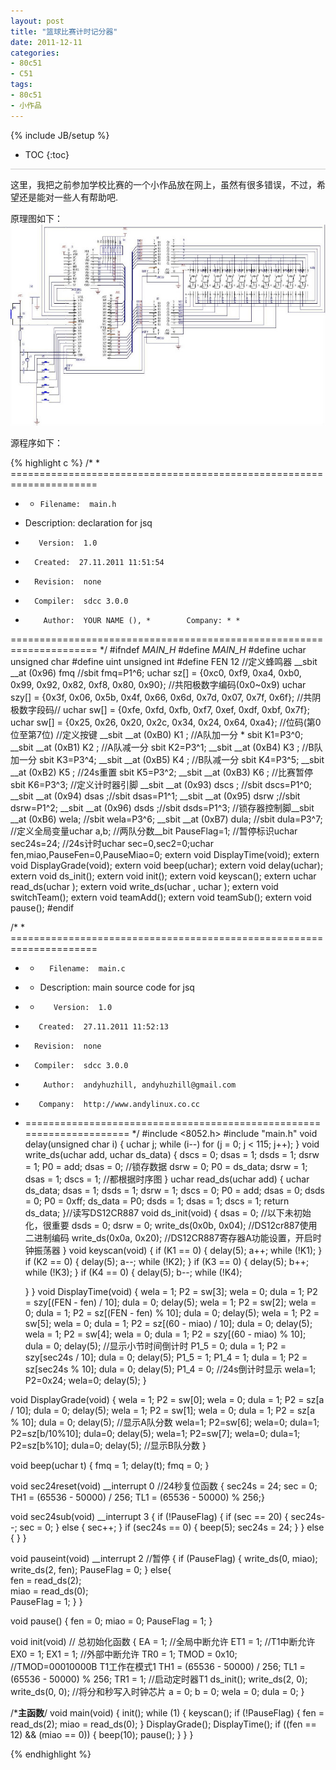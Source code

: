 ```yaml
---
layout: post
title: "篮球比赛计时记分器"
date: 2011-12-11
categories:
- 80c51
- C51
tags:
- 80c51
- 小作品
---
```

{% include JB/setup %}
* TOC
{:toc}
<div style="border-bottom: 1px solid #ccc;line-height: 1.3em;"></div>

这里，我把之前参加学校比赛的一个小作品放在网上，虽然有很多错误，不过，希望还是能对一些人有帮助吧.

原理图如下：
![原理图](/images/jsq.jpg)

源程序如下：

{% highlight c %}
/* * =====================================================================
* *     Filename:  main.h
*    Description:  declaration for jsq
*        Version:  1.0
*       Created:  27.11.2011 11:51:54
*       Revision:  none
*       Compiler:  sdcc 3.0.0
*         Author:  YOUR NAME (), *        Company: * *
 ===================================================================== */
#ifndef _MAIN_H_
#define _MAIN_H_
#define uchar unsigned char
#define uint unsigned int
#define FEN 12
//定义蜂鸣器
__sbit  __at (0x96) fmq //sbit fmq=P1^6;
uchar  sz[] = {0xc0, 0xf9, 0xa4, 0xb0, 0x99, 0x92, 0x82, 0xf8, 0x80, 0x90};
//共阳极数字编码(0x0~0x9)
uchar szy[] = {0x3f, 0x06, 0x5b, 0x4f, 0x66, 0x6d, 0x7d, 0x07, 0x7f, 0x6f};
//共阴极数字段码//
uchar sw[] = {0xfe, 0xfd, 0xfb, 0xf7, 0xef, 0xdf, 0xbf, 0x7f};
uchar sw[] = {0x25, 0x26, 0x20, 0x2c, 0x34, 0x24, 0x64, 0xa4};
//位码(第0位至第7位)
//定义按键
__sbit __at (0xB0)  K1 ; //A队加一分 * sbit K1=P3^0;
__sbit __at (0xB1)  K2 ; //A队减一分 sbit K2=P3^1;
__sbit __at (0xB4)  K3 ; //B队加一分 sbit K3=P3^4;
__sbit __at (0xB5)  K4 ; //B队减一分 sbit K4=P3^5;
__sbit __at (0xB2)  K5 ; //24s重置   sbit K5=P3^2;
__sbit __at (0xB3)  K6 ; //比赛暂停  sbit K6=P3^3;
//定义计时器引脚
__sbit __at (0x93)  dscs ; //sbit dscs=P1^0;
__sbit __at (0x94)  dsas ;//sbit dsas=P1^1;
__sbit __at (0x95)  dsrw ;//sbit dsrw=P1^2;
__sbit __at (0x96)  dsds ;//sbit dsds=P1^3;
//锁存器控制脚__sbit __at (0xB6) wela; //sbit wela=P3^6;
__sbit __at (0xB7) dula; //sbit dula=P3^7;
//定义全局变量uchar a,b;  //两队分数__bit PauseFlag=1;
//暂停标识uchar sec24s=24;
//24s计时uchar sec=0,sec2=0;uchar fen,miao,PauseFen=0,PauseMiao=0;
extern void DisplayTime(void);
extern void DisplayGrade(void);
extern void beep(uchar);
extern void delay(uchar);
extern void ds_init();
extern void init();
extern void keyscan();
extern uchar read_ds(uchar );
extern void write_ds(uchar , uchar );
extern void switchTeam();
extern void teamAdd();
extern void teamSub();
extern void pause();
#endif

/* * =====================================================================
* *       Filename:  main.c
* *    Description:  main source code for jsq
* *        Version:  1.0
*        Created:  27.11.2011 11:52:13
*       Revision:  none
*       Compiler:  sdcc 3.0.0
*         Author:  andyhuzhill, andyhuzhill@gmail.com
*        Company:  http://www.andylinux.co.cc
* ===================================================================== */
#include <8052.h>
#include "main.h"
void delay(unsigned char i)
{
    uchar j;
    while (i--)
        for (j = 0; j < 115; j++);
}
void write_ds(uchar add, uchar ds_data)
{
    dscs = 0;
    dsas = 1;
    dsds = 1;
    dsrw = 1;
    P0 = add;
    dsas = 0;
    //锁存数据
    dsrw = 0;
    P0 = ds_data;
    dsrw = 1;
    dsas = 1;
    dscs = 1;
    //都根据时序图
}
uchar read_ds(uchar add)
{
    uchar  ds_data;
    dsas = 1;
    dsds = 1;
    dsrw = 1;
    dscs = 0;
    P0 = add;
    dsas = 0;
    dsds = 0;
    P0 = 0xff;
    ds_data = P0;
    dsds = 1;
    dsas = 1;
    dscs = 1;
    return ds_data;
}//读写DS12CR887
void ds_init(void)
{
    dsas = 0; //以下未初始化，很重要
    dsds = 0;
    dsrw = 0;
    write_ds(0x0b, 0x04); //DS12cr887使用二进制编码
    write_ds(0x0a, 0x20); //DS12CR887寄存器A功能设置，开启时钟振荡器
}
void keyscan(void)
{
    if (K1 == 0)
    {
        delay(5);
        a++;
        while (!K1);
    }
    if (K2 == 0)
    {
        delay(5);
        a--;
        while (!K2);
    }
    if (K3 == 0)
    {
        delay(5);
        b++;
        while (!K3);
    }
    if (K4 == 0)
    {
        delay(5);
        b--;
        while (!K4);

    }
}
void DisplayTime(void)
{
    wela = 1;
    P2 = sw[3];
    wela = 0;
    dula = 1;
    P2 = szy[(FEN - fen) / 10];
    dula = 0;
    delay(5);
    wela = 1;
    P2 = sw[2];
    wela = 0;
    dula = 1;
    P2 = sz[(FEN - fen) % 10];
    dula = 0;
    delay(5);
    wela = 1;
    P2 = sw[5];
    wela = 0;
    dula = 1;
    P2 = sz[(60 - miao) / 10];
    dula = 0;
    delay(5);
    wela = 1;
    P2 = sw[4];
    wela = 0;
    dula = 1;
    P2 = szy[(60 - miao) % 10];
    dula = 0;
    delay(5);
    //显示小节时间倒计时
    P1_5 = 0;
    dula = 1;
    P2 = szy[sec24s / 10];
    dula = 0;
    delay(5);
    P1_5 = 1;
    P1_4 = 1;
    dula = 1;
    P2 = sz[sec24s % 10];
    dula = 0;
    delay(5);
    P1_4 = 0;
    //24s倒计时显示    wela=1;    P2=0x24;    wela=0;    delay(5);
}

void DisplayGrade(void)
{
    wela = 1;
    P2 = sw[0];
    wela = 0;
    dula = 1;
    P2 = sz[a / 10];
    dula = 0;
    delay(5);
    wela = 1;
    P2 = sw[1];
    wela = 0;
    dula = 1;
    P2 = sz[a % 10];
    dula = 0;
    delay(5);
    //显示A队分数    wela=1;    P2=sw[6];    wela=0;    dula=1;    P2=sz[b/10%10];    dula=0;    delay(5);    wela=1;    P2=sw[7];    wela=0;    dula=1;    P2=sz[b%10];    dula=0;    delay(5);
    //显示B队分数
}

void beep(uchar t)
{
    fmq = 1;
    delay(t);
    fmq = 0;
}

void sec24reset(void) __interrupt 0 //24秒复位函数
{    sec24s = 24;    sec = 0;    TH1 = (65536 - 50000) / 256;    TL1 = (65536 - 50000) % 256;}

void sec24sub(void) __interrupt 3
{
    if (!PauseFlag)
    {
        if (sec == 20)
        {
            sec24s--;
            sec = 0;
        }
        else
        {
            sec++;
        }
        if (sec24s == 0)
        {
            beep(5);
            sec24s = 24;
        }
    }
    else        {   }
}

void pauseint(void) __interrupt 2  //暂停
{
    if (PauseFlag)
    {
        write_ds(0, miao);
        write_ds(2, fen);
        PauseFlag = 0;
    }
    else{   
             fen = read_ds(2);   
             miao = read_ds(0);        
             PauseFlag = 1;    }
}

void pause()
{
    fen = 0;
    miao = 0;
    PauseFlag = 1;
}

void init(void)  // 总初始化函数
{
    EA = 1; //全局中断允许
    ET1 = 1; //T1中断允许
    EX0 = 1;
    EX1 = 1; //外部中断允许
    TR0 = 1;
    TMOD = 0x10;
    //TMOD=00010000B T1工作在模式1
    TH1 = (65536 - 50000) / 256;
    TL1 = (65536 - 50000) % 256;
    TR1 = 1;  //启动定时器T1
    ds_init();
    write_ds(2, 0);
    write_ds(0, 0);
    //将分和秒写入时钟芯片
    a = 0;
    b = 0;
    wela = 0;
    dula = 0;
}

/*****************主函数****************/
void main(void)
{
    init();
    while (1)
    {
        keyscan();
        if (!PauseFlag)
        {
            fen = read_ds(2);
            miao = read_ds(0);
        }
        DisplayGrade();
        DisplayTime();
        if ((fen == 12) && (miao == 0))
        {
            beep(10);
            pause();
        }
    }
}


{% endhighlight %}
